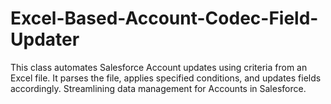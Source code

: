 # Excel-Based-Account-Codec-Field-Updater
This class automates Salesforce Account updates using criteria from an Excel file. It parses the file, applies specified conditions, and updates fields accordingly. Streamlining data management for Accounts in Salesforce.
